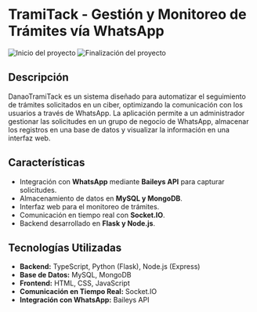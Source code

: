 # TramiTack - Gestión y Monitoreo de Trámites vía WhatsApp
![Inicio del proyecto](https://img.shields.io/badge/Inicio-Junio%202024-blue)
![Finalización del proyecto](https://img.shields.io/badge/Finalizado-Septiembre%202024-green)

## Descripción
DanaoTramiTack es un sistema diseñado para automatizar el seguimiento de trámites solicitados en un ciber, optimizando la comunicación con los usuarios a través de WhatsApp. 
La aplicación permite a un administrador gestionar las solicitudes en un grupo de negocio de WhatsApp, almacenar los registros en una base de datos y visualizar la información en una interfaz web.

## Características
- Integración con **WhatsApp** mediante **Baileys API** para capturar solicitudes.
- Almacenamiento de datos en **MySQL y MongoDB**.
- Interfaz web para el monitoreo de trámites.
- Comunicación en tiempo real con **Socket.IO**.
- Backend desarrollado en **Flask y Node.js**.

## Tecnologías Utilizadas
- **Backend:** TypeScript, Python (Flask), Node.js (Express)
- **Base de Datos:** MySQL, MongoDB
- **Frontend:** HTML, CSS, JavaScript
- **Comunicación en Tiempo Real:** Socket.IO
- **Integración con WhatsApp:** Baileys API
